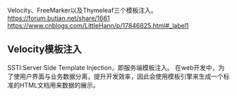 Velocity、FreeMarker以及Thymeleaf三个模板注入。
<https://forum.butian.net/share/1661>
<https://www.cnblogs.com/LittleHann/p/17846825.html#_label1>

## **Velocity模板注入**
SSTI:Server Side Template Injection，即服务端模板注入。
在web开发中，为了使用户界面与业务数据分离，提升开发效率，因此会使用模板引擎来生成一个标准的HTML文档用来数据的展示。
